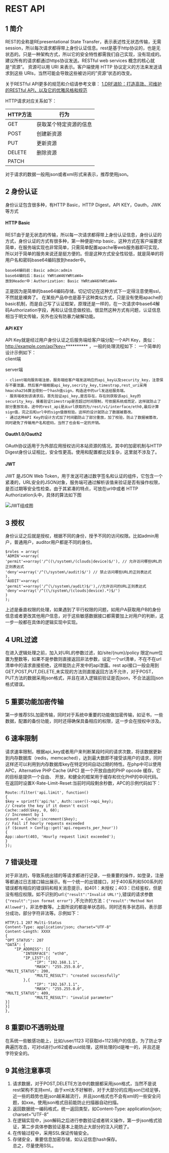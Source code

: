 # REST API

## 1 简介

REST的全称是REpresentational State Transfer，表示表述性无状态传输，无需session，所以每次请求都得带上身份认证信息。rest是基于http协议的，也是无状态的。只是一种架构方式，所以它的安全特性都需我们自己实现，没有现成的。建议所有的请求都通过https协议发送。RESTful web services 概念的核心就是“资源”。 资源可以用 URI 来表示。客户端使用 HTTP
协议定义的方法来发送请求到这些 URIs，当然可能会导致这些被访问的”资源“状态的改变。

关于RESTful API更多的规范和介绍请参考文章：
[1.DRF进阶：打造高效、可维护的RESTful API，以及它的优雅风格和规范](https://mp.weixin.qq.com/s/mMYuXC3Spe7BHSLcPfhvuw)

HTTP请求对应关系如下：

| HTTP方法 | 行为          |
|--------|-------------|
| GET    | 获取某个特定资源的信息 |
| POST   | 创建新资源       |
| PUT    | 更新资源        |
| DELETE | 删除资源        |
| PATCH  |             |

对于请求的数据一般用json或者xml形式来表示，推荐使用json。

## 2 身份认证

身份认证包含很多种，有HTTP Basic，HTTP Digest，API KEY，Oauth，JWK等方式

#### HTTP Basic

REST由于是无状态的传输，所以每一次请求都得带上身份认证信息，身份认证的方式，身份认证的方式有很多种，第一种便是http basic，这种方式在客户端要求简单，在服务端实现也非常简单，只需简单配置apache等web服务器即可实现，所以对于简单的服务来说还是挺方便的。但是这种方式安全性较低，就是简单的将用户名和密码base64编码放到header中。

```.env
base64编码前：Basic admin:admin
base64编码后：Basic YWRtaW46YWRtaW4=
放到Header中：Authorization: Basic YWRtaW46YWRtaW4=
```

正是因为是简单的base64编码存储，切记切记在这种方式下一定得注意使用ssl，不然就是裸奔了。
在某些产品中也是基于这种类似方式，只是没有使用apache的basic机制，而是自己写了认证框架，原理还是一样的，在一次请求中base64解码Authorization字段，再和认证信息做校验。很显然这种方式有问题，认证信息相当于明文传输，另外也没有防暴力破解功能。

#### API KEY

API Key就是经过用户身份认证之后服务端给客户端分配一个API Key，类似：http://example.com/api?key=********** ，一般的处理流程如下：
一个简单的设计示例如下：  
client端

server端

    · client端向服务端注册，服务端给客户端发送响应的api_key以及security_key，注意保存不要泄露，然后客户端根据api_key,secrity_key,timestrap,rest_uri采用hmacsha256算法得到一个hash值sign，构造途中的url发送给服务端。  
    · 服务端收到该请求后，首先验证api_key,是否存在，存在则获取该api_key的security_key，接着验证timestrap是否超过时间限制，可依据系统成而定，这样就防止了部分重放攻击，途中的rest_api是从url获取的为/rest/v1/interface/eth0,最后计算sign值，完之后和url中的sign值做校验。这样的设计就防止了数据被篡改。  
    · 通过这种API Key的设计方式加了时间戳防止了部分重放，加了校验，防止了数据被篡改，同时避免了传输用户名和密码，当然了也会有一定的开销。  

#### Oauth1.0/Oauth2

OAuth协议适用于为外部应用授权访问本站资源的情况。其中的加密机制与HTTP Digest身份认证相比，安全性更高。使用和配置都比较复杂，这里就不涉及了。

#### JWT

JWT 是JSON Web Token，用于发送可通过数字签名和认证的组件，它包含一个紧凑的，URL安全的JSON对象，服务端可通过解析该值来验证是否有操作权限，是否过期等安全性检查。由于其紧凑的特点，可放在url中或者 HTTP Authorization头中，具体的算法如下图

![JWT组成图](jwt.png)

## 3 授权

身份认证之后就是授权，根据不同的身份，授予不同的访问权限。比如admin用户，普通用户，auditor用户都是不同的身份。

```
$roles = array(
'ADMIN'=>array(
'permit'=>array('/^((\/system\/(clouds|device)$/'), // 允许访问哪些URL的正则表达式
'deny'=>array('/^(\/system\/audit)$/') // 禁止访问哪些URL的正则表达式
),
'AUDIT'=>array(
'permit'=>array('/^(\/system\/audit)$/'),//允许访问的URL正则表达式
'deny'=>array('/^((\/system\/(clouds|device).*)$/')
)
);
```

上述是垂直权限的处理，如果遇到了平行权限的问题，如用户A获取用户B的身份信息或者更改其他用户信息，对于这些敏感数据接口都需要加上对用户的判断，这一步一般都在具体的逻辑实现中实现。

## 4 URL过滤

在进入逻辑处理之前，加入对URL的参数过滤，如/site/{num}/policy 限定num位置为整数等，如果不是参数则直接返回非法参数，设定一个url清单，不在不在url清单中的请求直接拒绝，这样能防止开发中的api泄露。rest api接口一般会用到GET,POST,PUT,DELETE,未实现的方法则直接返回方法不允许，对于POST，PUT方法的数据采用json格式，并且在进入逻辑前验证是否json，不合法返回json格式错误。

## 5 重要功能加密传输

第一步推荐SSL加密传输，同时对于系统中重要的功能做加密传输，如证书，一些数据，配置的备份功能，同时还得确保具备相应的权限，这一步会在授权中涉及。

## 6 速率限制

请求速率限制，根据api_key或者用户来判断某段时间的请求次数，将该数据更新到内存数据库（redis，memcached），达到最大数即不接受该用户的请求，同时这样还可以利用到内存数据库key在特定时间自动过期的特性。在php中可以使用APC，Alternative PHP Cache (APC) 是一个开放自由的PHP opcode 缓存。它的目标是提供一个自由、
开放，和健全的框架用于缓存和优化PHP的中间代码。在返回时设置X-Rate-Limit-Reset:当前时间段剩余秒数，APC的示例代码如下：

```
Route::filter('api.limit', function()
{
$key = sprintf('api:%s', Auth::user()->api_key);
// Create the key if it doesn't exist
Cache::add($key, 0, 60);
// Increment by 1
$count = Cache::increment($key);
// Fail if hourly requests exceeded
if ($count > Config::get('api.requests_per_hour'))
{
App::abort(403, 'Hourly request limit exceeded');
}
});
```

## 7 错误处理

对于非法的，导致系统出错的等请求都进行记录，一些重要的操作，如登录，注册等都通过日志接口输出展示。有一个统一的出错接口，对于400系列和500系列的错误都有相应的错误码和相关消息提示，如401：未授权；403：已经鉴权，但是没有相应权限。如不识别的url:```{"result":"Invalid URL!"}```,错误的请求参数```{"result":"json format error"}```
,不允许的方法：```{"result":"Method Not Allowed"}```，非法参数等。上面所说的都是单状态码，同时还有多状态码，表示部分成功，部分字符非法等。示例如下：

```
HTTP/1.1 207 Multi-Status
Content-Type: application/json; charset="UTF-8"
Content-Length: XXXX
{
"OPT_STATUS": 207
"DATA": {
    "IP_ADDRESS": [{
        "INTERFACE": "eth0",
        "IP_LIST":[{
             "IP": "192.168.1.1",
             "MASK": "255.255.0.0",
"MULTI_STATUS": 200,
             "MULTI_RESULT": "created successfully"
        },{
             "IP": "192.167.1.1",
             "MASK": "255.255.0.0",
"MULTI_STATUS": 409,
             "MULTI_RESULT": "invalid parameter"
}]
}]
},
```

## 8 重要ID不透明处理

在系统一些敏感功能上，比如/user/1123 可获取id=1123用户的信息，为了防止字典遍历攻击，可对id进行url62或者uuid处理，这样处理的id是唯一的，并且还是字符安全的。

## 9 其他注意事项

1. 请求数据，对于POST,DELETE方法中的数据都采用json格式，当然不是说rest架构不支持xml，由于xml太不好解析，对于大部分的应用json已经足够，近一些的趋势也是json越来越流行，并且json格式也不会有xml的一些安全问题，如xxe。使用json格式目前能防止扫描器自动扫描。
2. 返回数据统一编码格式，统一返回类型，如Content-Type: application/json; charset=”UTF-8”
3. 在逻辑实现中，json解码之后进行参数验证或者转义操作，第一步json格式验证，第二步具体参数验证基本上能防止大部分的注入问题了。
4. 在传输过程中，采用SSL保证传输安全。
5. 存储安全，重要信息加密存储，如认证信息hash保存。  
   总之，尽量使用SSL。
